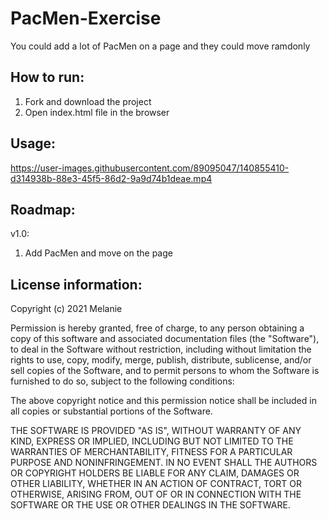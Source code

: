 # PacMen-Exercise
You could add a lot of PacMen on a page and they could move ramdonly

## How to run:

1. Fork and download the project
2. Open index.html file in the browser

## Usage:

https://user-images.githubusercontent.com/89095047/140855410-d314938b-88e3-45f5-86d2-9a9d74b1deae.mp4

## Roadmap:

v1.0: 
1. Add PacMen and move on the page

## License information: 

Copyright (c) 2021 Melanie

Permission is hereby granted, free of charge, to any person obtaining a copy of this software and associated documentation files (the "Software"), to deal in the Software without restriction, including without limitation the rights to use, copy, modify, merge, publish, distribute, sublicense, and/or sell copies of the Software, and to permit persons to whom the Software is furnished to do so, subject to the following conditions:

The above copyright notice and this permission notice shall be included in all copies or substantial portions of the Software.

THE SOFTWARE IS PROVIDED "AS IS", WITHOUT WARRANTY OF ANY KIND, EXPRESS OR IMPLIED, INCLUDING BUT NOT LIMITED TO THE WARRANTIES OF MERCHANTABILITY, FITNESS FOR A PARTICULAR PURPOSE AND NONINFRINGEMENT. IN NO EVENT SHALL THE AUTHORS OR COPYRIGHT HOLDERS BE LIABLE FOR ANY CLAIM, DAMAGES OR OTHER LIABILITY, WHETHER IN AN ACTION OF CONTRACT, TORT OR OTHERWISE, ARISING FROM, OUT OF OR IN CONNECTION WITH THE SOFTWARE OR THE USE OR OTHER DEALINGS IN THE SOFTWARE.
